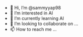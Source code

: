 - 👋 Hi, I’m @sammyyap98
- 👀 I’m interested in AI
- 🌱 I’m currently learning AI
- 💞️ I’m looking to collaborate on ...
- 📫 How to reach me ...

<!---
sammyyap98/sammyyap98 is a ✨ special ✨ repository because its `README.md` (this file) appears on your GitHub profile.
You can click the Preview link to take a look at your changes.
--->
